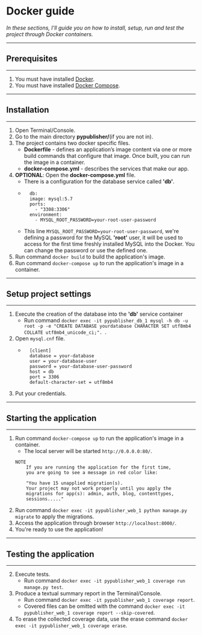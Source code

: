 # Docker guide

*In these sections, I'll guide you on how to install, setup, run and test the project through Docker containers.*


******************************************************************************
## Prerequisites
******************************************************************************
1. You must have installed [Docker](https://docs.docker.com/install/).
2. You must have installed [Docker Compose](https://docs.docker.com/compose/install/).


******************************************************************************
## Installation
******************************************************************************
1. Open Terminal/Console.
2. Go to the main directory **pypublisher/**(if you are not in).
3. The project contains two docker specific files.
    - **Dockerfile** - defines an application’s image content via one or more build commands that configure that image. Once built, you can run the image in a container.
    - **docker-compose.yml** - describes the services that make our app.
4. **OPTIONAL**: Open the **docker-compose.yml** file.
    - There is a configuration for the database service called **'db'**.
    - ```
        db:
        image: mysql:5.7
        ports:
          - "3308:3306"
        environment:
          - MYSQL_ROOT_PASSWORD=your-root-user-password
      ```
    - This line ```MYSQL_ROOT_PASSWORD=your-root-user-password```, we're defining а password for the MySQL **'root'** user, it will be used to access for the first time freshly installed MySQL into the Docker. You can change the password or use the defined one.
5. Run command ``docker build`` to build the application's image.
6. Run command ``docker-compose up`` to run the application's image in a container.


******************************************************************************
## Setup project settings
******************************************************************************
1. Execute the creation of the database into the **'db'** service container
    - Run command ``docker exec -it pypublisher_db_1 mysql -h db -u root -p -e "CREATE DATABASE yourdatabase CHARACTER SET utf8mb4 COLLATE utf8mb4_unicode_ci;".
      ``.
3. Open ``mysql.cnf`` file.
    - ```
        [client]
        database = your-database
        user = your-database-user
        password = your-database-user-password
        host = db
        port = 3306
        default-character-set = utf8mb4
      ```
4. Put your credentials.


******************************************************************************
## Starting the application
******************************************************************************
1. Run command ``docker-compose up`` to run the application's image in a container.
    - The local server will be started ``http://0.0.0.0:80/``.
    ```
    NOTE
        If you are running the application for the first time,
        you are going to see a message in red color like:

        "You have 15 unapplied migration(s).
        Your project may not work properly until you apply the
        migrations for app(s): admin, auth, blog, contenttypes,
        sessions....."
    ```
2. Run command ``docker exec -it pypublisher_web_1 python manage.py migrate`` to apply the migrations.
3. Access the application through browser ``http://localhost:8000/``.
4. You're ready to use the application!


******************************************************************************
## Testing the application
******************************************************************************
2. Execute tests.
    - Run command ``docker exec -it pypublisher_web_1 coverage run manage.py test``.
3. Produce a textual summary report in the Terminal/Console.
    - Run command ``docker exec -it pypublisher_web_1 coverage report``.
    - Covered files can be omitted with the command ``docker exec -it pypublisher_web_1 coverage report --skip-covered``.
3. To erase the collected coverage data, use the erase command ``docker exec -it pypublisher_web_1 coverage erase``.
